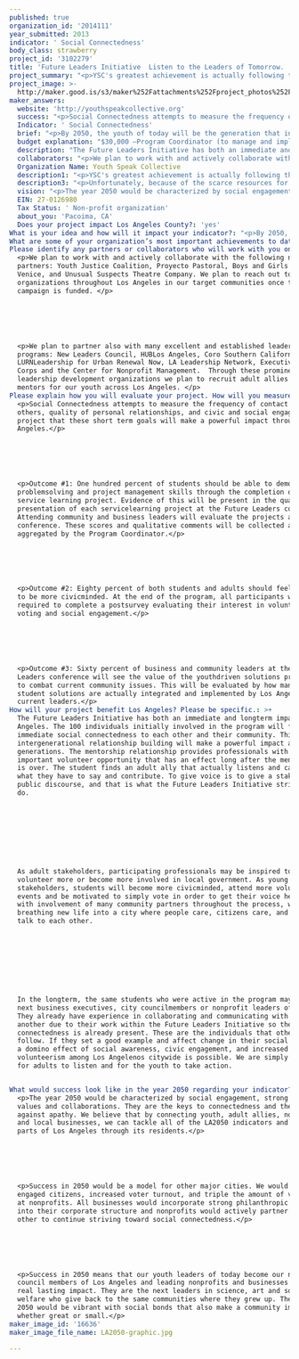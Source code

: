```yaml
---
published: true
organization_id: '2014111'
year_submitted: 2013
indicator: ' Social Connectedness'
body_class: strawberry
project_id: '3102279'
title: 'Future Leaders Initiative  Listen to the Leaders of Tomorrow. '
project_summary: "<p>YSC's greatest achievement is actually following through on our youth-driven philosophy. We listen carefully to what the youth want and need and work with them to implement their ideas. This youth/adult collaboration has created effective programs that youth gravitate toward and has brought about the following achievements in just seven short years.</p>\r\n\r\n<p>•\tProject Kawazoe - A drought-tolerant, Japanese-inspired pocket park in Pacoima, designed and built by students in the community. </p>\r\n<p>•\tClub Futbolito - A free club soccer program for at-risk youth, serving over 1000 players </p>\r\n<p>•\tPacoima Neighborhood Partnership – A founding member of a community led forum of over 50 community members, nonprofits, for-profits, elected offices, law enforcement, educators and students who meet monthly to discuss community issues and come up with viable solutions</p>\r\n<p>•\tCreation of ten murals and developing more in the Northeast San Fernando Valley</p>\r\n<p>•\tProject Youth Green - a four-acre community garden and activity space in the heart of Pacoima</p>\r\n<p>•\tYouth Speak Media Solutions - A social enterprise that provides youth with jobs in the digital arts and film industry</p>\r\n<p>•\tCreation of over twenty marketing films for local businesses and Los Angeles based nonprofits</p>\r\n<p>•\tCreative Tech Center - An arts center and open computer lab in the Northeast San Fernando Valley</p>"
project_image: >-
  http://maker.good.is/s3/maker%252Fattachments%252Fproject_photos%252Fimages%252F16636%252Fdisplay%252FLA2050-graphic.jpg=c570x385
maker_answers:
  website: 'http://youthspeakcollective.org'
  success: "<p>Social Connectedness attempts to measure the frequency of contact with others, quality of personal relationships, and civic and social engagement. We project that these short term goals will make a powerful impact throughout Los Angeles.</p>\r\n\r\n<p>Outcome #1: One hundred percent of students should be able to demonstrate problem-solving and project management skills through the completion of a service learning project. Evidence of this will be present in the quality and presentation of each service-learning project at the Future Leaders conference. Attending community and business leaders will evaluate the projects at the conference. These scores and qualitative comments will be collected and aggregated by the Program Coordinator.</p>\r\n\r\n<p>Outcome #2: Eighty percent of both students and adults should feel a desire to be more civic-minded. At the end of the program, all participants will be required to complete a post-survey evaluating their interest in volunteerism, voting and social engagement.</p>\r\n\r\n<p>Outcome #3: Sixty percent of business and community leaders at the Future Leaders conference will see the value of the youth-driven solutions presented to combat current community issues. This will be evaluated by how many of the student solutions are actually integrated and implemented by Los Angeles' current leaders.</p>"
  Indicator: ' Social Connectedness'
  brief: "<p>By 2050, the youth of today will be the generation that inherits Los Angeles. They will be the ones making decisions about the city's economy, transportation, housing, education, and everything that impacts Los Angelenos 37 years from now. One of them may even be the mayor in 2050. So why are we not listening to them?    </p>\r\n\r\n<p>Youth Speak Collective (YSC) will address this issue of social connectedness and apathy using our Future Leaders Initiative, a youth-driven leadership training campaign that pairs high school students throughout the City of Los Angeles with business and community professionals. Over the course of six months, each student will participate in an intensive training, mentoring and civic learning curriculum with their paired professional, in preparation to be one of Los Angeles's future 2050 leaders. Students will learn about civic engagement, social entrepreneurship, and creative leadership from their mentoring professionals, culminating in a service-learning project where each youth/adult pair work together to solve a Los Angeles community issue.</p>\r\n\r\n<p>It is our belief that youth are simply not given enough credit. When given the opportunity, they have the drive and ability to surprise us with amazing ideas. Through genuine listening , strategic mentoring and engaged coaching, we can tap into the fresh outlook and wisdom of youth in our currently estranged communities. The guidance and mentorship of invested, caring adults can help transform Los Angeles into a socially connected, civically active community.</p>\r\n\r\n<p>The following outline briefly summarizes the actions steps of the Future Leaders Initiative.</p>\r\n\r\n<p>•\tPair 50 high school students and 50 professionals from the five core areas in Los Angeles: South Los Angeles, East Los Angeles, Central Los Angeles, West Los Angeles, and San Fernando Valley</p>\r\n<p>•\tProfessionals will mentor, train, and coach youth for six months using a “Community Impact” curriculum</p>\r\n<p>•\tProfessionals will meet with the youth for at least eight hours a month</p>\r\n<p>•\tStudents will be tasked with selecting a real world problem in their community to solve through a service learning project</p>\r\n<p>•\tAfter completion of curriculum, students will be required to select a nonprofit partner that is working to address the community problem they have selected to resolve in order to leverage outreach and implementation of their service learning project</p>\r\n<p>•\tService learning projects will involve local elected offices, small businesses, and community groups to maximize social connectedness and impact </p>\r\n<p>•\tProgram will culminate in a Future Leaders conference where all participating students and professionals gather to present their projects and solutions to Los Angeles stakeholders, such as city officials, business executives, and nonprofit leaders. </p>"
  budget explanation: "$30,000 –Program Coordinator (to manage and implement all aspects of Future Leaders campaign)\r\n$25,000 – Youth Organizer (to organizer, manage and facilitate youth partnerships) \r\n$25,000 – mentor and student stipends ($250 will be given to each professional and student to offset any supplies and transportation costs during the mentorship process) \r\n$5,000 – conference costs (to cover all conference planning logistics and materials)\r\n$5,000 – training costs (to cover supplies, materials, transportation and other costs associated through the six month training) \r\n$5,000 – marketing, publicity and development materials (to cover initial outreach for Future Leaders and the marketing/publicity of the Future Leaders conference, including the problem-solving ideas and success stories from the program)\r\n$5,000  – administrative support (to cover all indirect costs that may arise in program implementation)\r\n"
  description: "The Future Leaders Initiative has both an immediate and long-term impact in Los Angeles. The 100 individuals initially involved in the program will feel an immediate social connectedness to each other and their community. This inter-generational relationship building will make a powerful impact across generations. The mentorship relationship provides professionals with an important volunteer opportunity that has an effect long after the mentorship is over. The student finds an adult ally that actually listens and cares about what they have to say and contribute. To give voice is to give a stake in the public discourse, and that is what the Future Leaders Initiative strives to do.\r\n\r\n\r\nAs adult stakeholders, participating professionals may be inspired to volunteer more or become more involved in local government. As young stakeholders, students will become more civic-minded, attend more volunteer events and be motivated to simply vote in order to get their voice heard. And with involvement of many community partners throughout the process, we are breathing new life into a city where people care, citizens care, and neighbors talk to each other.\r\n\r\n\r\nIn the long-term, the same students who were active in the program may be the next business executives, city councilmembers or nonprofit leaders of 2050. They already have experience in collaborating and communicating with one another due to their work within the Future Leaders Initiative so the social connectedness is already present. These are the individuals that others follow. If they set a good example and affect change in their social spheres, a domino effect of social awareness, civic engagement, and increased volunteerism among Los Angelenos city-wide is possible. We are simply asking for adults to listen and for the youth to take action.\r\n"
  collaborators: "<p>We plan to work with and actively collaborate with the following nonprofit partners: Youth Justice Coalition, Proyecto Pastoral, Boys and Girls Club of Venice, and Unusual Suspects Theatre Company. We plan to reach out to other organizations throughout Los Angeles in our target communities once the campaign is funded. </p>\r\n\r\n<p>We plan to partner also with many excellent and established leadership programs: New Leaders Council, HUB-Los Angeles, Coro Southern California, LURN-Leadership for Urban Renewal Now, LA Leadership Network, Executive Service Corps and the Center for Nonprofit Management.  Through these prominent leadership development organizations we plan to recruit adult allies and mentors for our youth across Los Angeles. </p>"
  Organization Name: Youth Speak Collective
  description1: "<p>YSC's greatest achievement is actually following through on our youth-driven philosophy. We listen carefully to what the youth want and need and work with them to implement their ideas. This youth/adult collaboration has created effective programs that youth gravitate toward and has brought about the following achievements in just seven short years.</p>\r\n\r\n<p>•\tProject Kawazoe - A drought-tolerant, Japanese-inspired pocket park in Pacoima, designed and built by students in the community. </p>\r\n<p>•\tClub Futbolito - A free club soccer program for at-risk youth, serving over 1000 players </p>\r\n<p>•\tPacoima Neighborhood Partnership – A founding member of a community led forum of over 50 community members, nonprofits, for-profits, elected offices, law enforcement, educators and students who meet monthly to discuss community issues and come up with viable solutions</p>\r\n<p>•\tCreation of ten murals and developing more in the Northeast San Fernando Valley</p>\r\n<p>•\tProject Youth Green - a four-acre community garden and activity space in the heart of Pacoima</p>\r\n<p>•\tYouth Speak Media Solutions - A social enterprise that provides youth with jobs in the digital arts and film industry</p>\r\n<p>•\tCreation of over twenty marketing films for local businesses and Los Angeles based nonprofits</p>\r\n<p>•\tCreative Tech Center - An arts center and open computer lab in the Northeast San Fernando Valley</p>"
  description3: "<p>Unfortunately, because of the scarce resources for nonprofits, we have many competitors. Youth Speak Collective strives to work with as many organizations as possible to leverage resources and achieve our mission. Though nonprofits do not like to think in terms of competition, the reality, unfortunately, is that every business and nonprofit in Los Angeles is our competition.  In addition to funding dollars, advances in technology make the competition for attention and visibility fierce. </p>\r\n\r\n<p>To minimize competition and work towards collaboration, YSC through the LA2050 grant will partner with groups across Los Angeles that align with our impact goals. We also similarly partner with for-profit businesses for several of our programs. It has been a wonderful way for us to keep costs down, prevent duplication of services, and share resources. We believe the collaboration between home, the school district, nonprofits, businesses and the community has a direct correlation to successful growth of our youth and the City of Los Angeles. We believe that the challenges in our community are similar to the ones in other areas of Los Angeles, but we each have different solutions and ideas around our issues.</p>"
  vision: "<p>The year 2050 would be characterized by social engagement, strong community values and collaborations. They are the keys to connectedness and the weapons against apathy. We believe that by connecting youth, adult allies, nonprofits, and local businesses, we can tackle all of the LA2050 indicators and link parts of Los Angeles through its residents.</p>\r\n\r\n<p>Success in 2050 would be a model for other major cities. We would see more engaged citizens, increased voter turnout, and triple the amount of volunteers at nonprofits. All businesses would incorporate strong philanthropic values into their corporate structure and nonprofits would actively partner with each other to continue striving toward social connectedness.</p>\r\n\r\n<p>Success in 2050 means that our youth leaders of today become our next city council members of Los Angeles and leading nonprofits and businesses that make real lasting impact. They are the next leaders in science, art and social welfare who give back to the same communities where they grew up. The year 2050 would be vibrant with social bonds that also make a community impact, whether great or small.</p>"
  EIN: 27-0126980
  Tax Status: ' Non-profit organization'
  about_you: 'Pacoima, CA'
  Does your project impact Los Angeles County?: 'yes'
What is your idea and how will it impact your indicator?: "<p>By 2050, the youth of today will be the generation that inherits Los Angeles. They will be the ones making decisions about the city's economy, transportation, housing, education, and everything that impacts Los Angelenos 37 years from now. One of them may even be the mayor in 2050. So why are we not listening to them?    </p>\n\n\n\n\n\n<p>Youth Speak Collective (YSC) will address this issue of social connectedness and apathy using our Future Leaders Initiative, a youthdriven leadership training campaign that pairs high school students throughout the City of Los Angeles with business and community professionals. Over the course of six months, each student will participate in an intensive training, mentoring and civic learning curriculum with their paired professional, in preparation to be one of Los Angeles's future 2050 leaders. Students will learn about civic engagement, social entrepreneurship, and creative leadership from their mentoring professionals, culminating in a servicelearning project where each youth/adult pair work together to solve a Los Angeles community issue.</p>\n\n\n\n\n\n<p>It is our belief that youth are simply not given enough credit. When given the opportunity, they have the drive and ability to surprise us with amazing ideas. Through genuine listening , strategic mentoring and engaged coaching, we can tap into the fresh outlook and wisdom of youth in our currently estranged communities. The guidance and mentorship of invested, caring adults can help transform Los Angeles into a socially connected, civically active community.</p>\n\n\n\n\n\n<p>The following outline briefly summarizes the actions steps of the Future Leaders Initiative.</p>\n\n\n\n\n\n<p>*\tPair 50 high school students and 50 professionals from the five core areas in Los Angeles: South Los Angeles, East Los Angeles, Central Los Angeles, West Los Angeles, and San Fernando Valley</p>\n\n\n<p>*\tProfessionals will mentor, train, and coach youth for six months using a “Community Impact” curriculum</p>\n\n\n<p>*\tProfessionals will meet with the youth for at least eight hours a month</p>\n\n\n<p>*\tStudents will be tasked with selecting a real world problem in their community to solve through a service learning project</p>\n\n\n<p>*\tAfter completion of curriculum, students will be required to select a nonprofit partner that is working to address the community problem they have selected to resolve in order to leverage outreach and implementation of their service learning project</p>\n\n\n<p>*\tService learning projects will involve local elected offices, small businesses, and community groups to maximize social connectedness and impact </p>\n\n\n<p>*\tProgram will culminate in a Future Leaders conference where all participating students and professionals gather to present their projects and solutions to Los Angeles stakeholders, such as city officials, business executives, and nonprofit leaders. </p>"
What are some of your organization’s most important achievements to date?: "<p>YSC's greatest achievement is actually following through on our youthdriven philosophy. We listen carefully to what the youth want and need and work with them to implement their ideas. This youth/adult collaboration has created effective programs that youth gravitate toward and has brought about the following achievements in just seven short years.</p>\n\n\n\n\n\n<p>*\tProject Kawazoe  A droughttolerant, Japaneseinspired pocket park in Pacoima, designed and built by students in the community. </p>\n\n\n<p>*\tClub Futbolito  A free club soccer program for atrisk youth, serving over 1000 players </p>\n\n\n<p>*\tPacoima Neighborhood Partnership — A founding member of a community led forum of over 50 community members, nonprofits, forprofits, elected offices, law enforcement, educators and students who meet monthly to discuss community issues and come up with viable solutions</p>\n\n\n<p>*\tCreation of ten murals and developing more in the Northeast San Fernando Valley</p>\n\n\n<p>*\tProject Youth Green  a fouracre community garden and activity space in the heart of Pacoima</p>\n\n\n<p>*\tYouth Speak Media Solutions  A social enterprise that provides youth with jobs in the digital arts and film industry</p>\n\n\n<p>*\tCreation of over twenty marketing films for local businesses and Los Angeles based nonprofits</p>\n\n\n<p>*\tCreative Tech Center  An arts center and open computer lab in the Northeast San Fernando Valley</p>"
Please identify any partners or collaborators who will work with you on this project.: >-
  <p>We plan to work with and actively collaborate with the following nonprofit
  partners: Youth Justice Coalition, Proyecto Pastoral, Boys and Girls Club of
  Venice, and Unusual Suspects Theatre Company. We plan to reach out to other
  organizations throughout Los Angeles in our target communities once the
  campaign is funded. </p>






  <p>We plan to partner also with many excellent and established leadership
  programs: New Leaders Council, HUBLos Angeles, Coro Southern California,
  LURNLeadership for Urban Renewal Now, LA Leadership Network, Executive Service
  Corps and the Center for Nonprofit Management.  Through these prominent
  leadership development organizations we plan to recruit adult allies and
  mentors for our youth across Los Angeles. </p>
Please explain how you will evaluate your project. How will you measure success?: >-
  <p>Social Connectedness attempts to measure the frequency of contact with
  others, quality of personal relationships, and civic and social engagement. We
  project that these short term goals will make a powerful impact throughout Los
  Angeles.</p>






  <p>Outcome #1: One hundred percent of students should be able to demonstrate
  problemsolving and project management skills through the completion of a
  service learning project. Evidence of this will be present in the quality and
  presentation of each servicelearning project at the Future Leaders conference.
  Attending community and business leaders will evaluate the projects at the
  conference. These scores and qualitative comments will be collected and
  aggregated by the Program Coordinator.</p>






  <p>Outcome #2: Eighty percent of both students and adults should feel a desire
  to be more civicminded. At the end of the program, all participants will be
  required to complete a postsurvey evaluating their interest in volunteerism,
  voting and social engagement.</p>






  <p>Outcome #3: Sixty percent of business and community leaders at the Future
  Leaders conference will see the value of the youthdriven solutions presented
  to combat current community issues. This will be evaluated by how many of the
  student solutions are actually integrated and implemented by Los Angeles'
  current leaders.</p>
How will your project benefit Los Angeles? Please be specific.: >+
  The Future Leaders Initiative has both an immediate and longterm impact in Los
  Angeles. The 100 individuals initially involved in the program will feel an
  immediate social connectedness to each other and their community. This
  intergenerational relationship building will make a powerful impact across
  generations. The mentorship relationship provides professionals with an
  important volunteer opportunity that has an effect long after the mentorship
  is over. The student finds an adult ally that actually listens and cares about
  what they have to say and contribute. To give voice is to give a stake in the
  public discourse, and that is what the Future Leaders Initiative strives to
  do.









  As adult stakeholders, participating professionals may be inspired to
  volunteer more or become more involved in local government. As young
  stakeholders, students will become more civicminded, attend more volunteer
  events and be motivated to simply vote in order to get their voice heard. And
  with involvement of many community partners throughout the process, we are
  breathing new life into a city where people care, citizens care, and neighbors
  talk to each other.









  In the longterm, the same students who were active in the program may be the
  next business executives, city councilmembers or nonprofit leaders of 2050.
  They already have experience in collaborating and communicating with one
  another due to their work within the Future Leaders Initiative so the social
  connectedness is already present. These are the individuals that others
  follow. If they set a good example and affect change in their social spheres,
  a domino effect of social awareness, civic engagement, and increased
  volunteerism among Los Angelenos citywide is possible. We are simply asking
  for adults to listen and for the youth to take action.


What would success look like in the year 2050 regarding your indicator?: >-
  <p>The year 2050 would be characterized by social engagement, strong community
  values and collaborations. They are the keys to connectedness and the weapons
  against apathy. We believe that by connecting youth, adult allies, nonprofits,
  and local businesses, we can tackle all of the LA2050 indicators and link
  parts of Los Angeles through its residents.</p>






  <p>Success in 2050 would be a model for other major cities. We would see more
  engaged citizens, increased voter turnout, and triple the amount of volunteers
  at nonprofits. All businesses would incorporate strong philanthropic values
  into their corporate structure and nonprofits would actively partner with each
  other to continue striving toward social connectedness.</p>






  <p>Success in 2050 means that our youth leaders of today become our next city
  council members of Los Angeles and leading nonprofits and businesses that make
  real lasting impact. They are the next leaders in science, art and social
  welfare who give back to the same communities where they grew up. The year
  2050 would be vibrant with social bonds that also make a community impact,
  whether great or small.</p>
maker_image_id: '16636'
maker_image_file_name: LA2050-graphic.jpg

---
```

